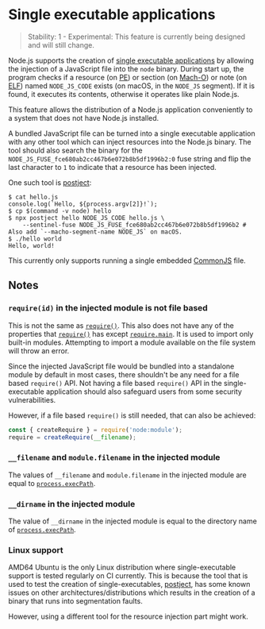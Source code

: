 # Single executable applications

<!--introduced_in=REPLACEME-->

> Stability: 1 - Experimental: This feature is currently being designed and will
> still change.

<!-- source_link=lib/internal/main/single_executable_application.js -->

Node.js supports the creation of [single executable applications][] by allowing
the injection of a JavaScript file into the `node` binary. During start up, the
program checks if a resource (on [PE][]) or section (on [Mach-O][]) or note (on
[ELF][]) named `NODE_JS_CODE` exists (on macOS, in the `NODE_JS` segment). If it
is found, it executes its contents, otherwise it operates like plain Node.js.

This feature allows the distribution of a Node.js application conveniently to a
system that does not have Node.js installed.

A bundled JavaScript file can be turned into a single executable application
with any other tool which can inject resources into the Node.js binary. The tool
should also search the binary for the
`NODE_JS_FUSE_fce680ab2cc467b6e072b8b5df1996b2:0` fuse string and flip the last
character to `1` to indicate that a resource has been injected.

One such tool is [postject][]:

```console
$ cat hello.js
console.log(`Hello, ${process.argv[2]}!`);
$ cp $(command -v node) hello
$ npx postject hello NODE_JS_CODE hello.js \
    --sentinel-fuse NODE_JS_FUSE_fce680ab2cc467b6e072b8b5df1996b2 # Also add `--macho-segment-name NODE_JS` on macOS.
$ ./hello world
Hello, world!
```

This currently only supports running a single embedded [CommonJS][] file.

## Notes

### `require(id)` in the injected module is not file based

This is not the same as [`require()`][]. This also does not have any of the
properties that [`require()`][] has except [`require.main`][]. It is used to
import only built-in modules. Attempting to import a module available on the
file system will throw an error.

Since the injected JavaScript file would be bundled into a standalone module by
default in most cases, there shouldn't be any need for a file based `require()`
API. Not having a file based `require()` API in the single-executable
application should also safeguard users from some security vulnerabilities.

However, if a file based `require()` is still needed, that can also be achieved:

```js
const { createRequire } = require('node:module');
require = createRequire(__filename);
```

### `__filename` and `module.filename` in the injected module

The values of `__filename` and `module.filename` in the injected module are
equal to [`process.execPath`][].

### `__dirname` in the injected module

The value of `__dirname` in the injected module is equal to the directory name
of [`process.execPath`][].

### Linux support

AMD64 Ubuntu is the only Linux distribution where single-executable support is
tested regularly on CI currently. This is because the tool that is used to test
the creation of single-executables, [postject][], has some known issues on other
architectures/distributions which results in the creation of a binary that runs
into segmentation faults.

However, using a different tool for the resource injection part might work.

[CommonJS]: modules.md#modules-commonjs-modules
[ELF]: https://en.wikipedia.org/wiki/Executable_and_Linkable_Format
[Mach-O]: https://en.wikipedia.org/wiki/Mach-O
[PE]: https://en.wikipedia.org/wiki/Portable_Executable
[`process.execPath`]: process.md#processexecpath
[`require()`]: modules.md#requireid
[`require.main`]: modules.md#accessing-the-main-module
[postject]: https://github.com/nodejs/postject
[single executable applications]: https://github.com/nodejs/single-executable

